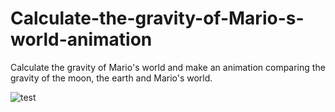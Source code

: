 # Calculate-the-gravity-of-Mario-s-world-animation
Calculate the gravity of Mario's world and make an animation comparing the gravity of the moon, the earth and Mario's world.

![test](https://raw.github.com/wiki/NakahodoRintaro/Calculate-the-gravity-of-Mario-s-world-animation/image/anime_mario_animation.gif)

